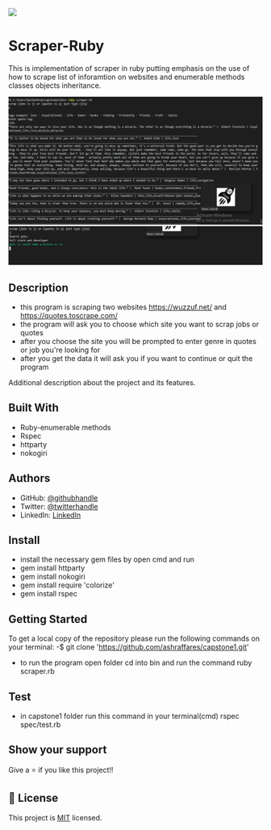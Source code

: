 ![](https://img.shields.io/badge/Microverse-blueviolet)

# Scraper-Ruby

 This is implementation of scraper in ruby putting emphasis on the use of how to scrape list of inforamtion on websites and enumerable methods classes objects inheritance.

![screenshot](assets\Capture.PNG)
![screenshot](assets\Capture1.PNG)

## Description
- this program is scraping two websites https://wuzzuf.net/ and https://quotes.toscrape.com/
- the program will ask you to choose which site you want to scrap jobs or quotes
- after you choose the site you will be prompted to enter genre in quotes or job you're looking for
- after you get the data it will ask you if you want to continue or quit the program

Additional description about the project and its features.

## Built With
- Ruby-enumerable methods
- Rspec
- httparty
- nokogiri

## Authors

- GitHub: [@githubhandle](https://github.com/ashraffares/http-ashraffares.github.io-)
- Twitter: [@twitterhandle](https://twitter.com/Fares09301164)
- LinkedIn: [LinkedIn](https://www.linkedin.com/in/fares-ashraf-382a35176/)


## Install
- install the necessary gem files by open cmd and run
- gem install httparty
- gem install nokogiri
- gem install require 'colorize'
- gem install rspec


## Getting Started
To get a local copy of the repository please run the following commands on your terminal:
-$ git clone 'https://github.com/ashraffares/capstone1.git'
- to run the program open folder cd into bin and run the command ruby scraper.rb


## Test
- in capstone1 folder run this command in your terminal(cmd) rspec spec/test.rb


## Show your support

Give a ⭐️ if you like this project!!

## 📝 License

This project is [MIT](LICENSE) licensed.